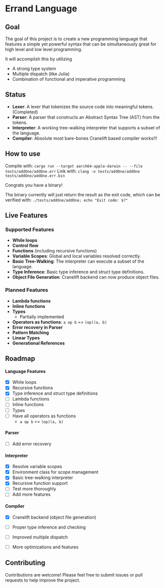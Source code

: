 # Errand Language

## Goal

The goal of this project is to create a new programming language that features a simple yet powerful syntax that can be simultaneously great for high level and low level programming. 

It will accomplish this by utilizing
- A strong type system
- Multiple dispatch (like Julia)
- Combination of functional and imperative programming

## Status

- **Lexer**: A lexer that tokenizes the source code into meaningful tokens. (Completed)
- **Parser**: A parser that constructs an Abstract Syntax Tree (AST) from the tokens.
- **Interpreter**: A working tree-walking interpreter that supports a subset of the language.
- **Compiler**: Absolute most bare-bones Cranelift based compiler works!!!

## How to use
Compile with: `cargo run --target aarch64-apple-darwin -- --file tests/addOne/addOne.err`
Link with: `clang -o tests/addOne/addOne tests/addOne/addOne.err.bin`

Congrats you have a binary!

The binary currently will just return the result as the exit code, which can be verified with: `./tests/addOne/addOne; echo "Exit code: $?"`

## Live Features

### Supported Features
- **While loops**
- **Control flow**
- **Functions** (including recursive functions)
- **Variable Scopes**: Global and local variables resolved correctly.
- **Basic Tree-Walking**: The interpreter can execute a subset of the language.
- **Type Inference**: Basic type inference and struct type definitions.
- **Object File Generation**: Cranelift backend can now produce object files.

### Planned Features
- **Lambda functions**
- **Inline functions**
- **Types**
    - Partially implemented
- **Operators as functions**: `a op b` == `(op)(a, b)` 
- **Error recovery in Parser**
- **Pattern Matching**
- **Linear Types**
- **Generational References**

## Roadmap

#### Language Features
- [x] While loops
- [x] Recursive functions
- [x] Type inference and struct type definitions
- [ ] Lambda functions
- [ ] Inline functions
- [ ] Types
- [ ] Have all operators as functions 
    - `a op b` == `(op)(a, b)` 

#### Parser
- [ ] Add error recovery

#### Interpreter
- [x] Resolve variable scopes
- [x] Environment class for scope management
- [x] Basic tree-walking interpreter
- [x] Recursive function support
- [ ] Test more thoroughly
- [ ] Add more features

#### Compiler
- [x] Cranelift backend (object file generation)
- [ ] Proper type inference and checking
- [ ] Improved multiple dispatch
- [ ] More optimizations and features


## Contributing

Contributions are welcome! Please feel free to submit issues or pull requests to help improve the project.
